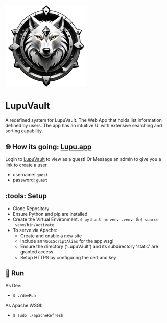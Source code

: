 ![LupuVault](static/img/favicon-x256.png)


# LupuVault
A redefined system for LupuVault. The Web App that holds list information defined by users. The app has an intuitive UI with extensive searching and sorting capability.

## :globe_with_meridians: How its going: [Lupu.app](https://lupu.app)

Login to [LupuVault](https://lupu.app/login) to view as a guest! Or Message an admin to give you a link to create a user.

 - username: `guest`
 - password: `guest`


## :tools: Setup

- Clone Repository
- Ensure Python and pip are installed
- Create the Virtual Environment: `$ python3 -m venv .venv ` & `$ source .venv/bin/activate`
- To serve via Apache:
    - Create and enable a new site
    - Include an `WSGIScriptAlias` for the app.wsgi
    - Ensure the directory ('LupuVault') and its subdirectory 'static' are granted access
    - Setup HTTPS by configuring the cert and key

## :red_car: Run

As Dev:

 - `$ ./devRun`

As Apache WSGI:

 - `$ sudo ./apacheRefresh`